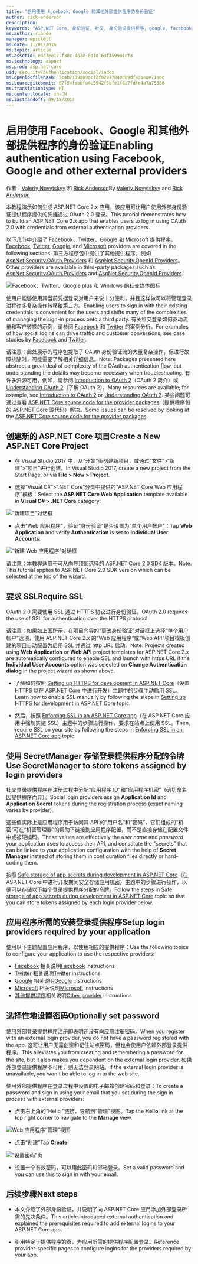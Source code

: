 ```yaml
---
title: "启用使用 Facebook、Google 和其他外部提供程序的身份验证"
author: rick-anderson
description: 
keywords: "ASP.NET Core, 身份验证, 社交, 身份验证提供程序, google, facebook, twitter, microsoft 帐户"
ms.author: riande
manager: wpickett
ms.date: 11/01/2016
ms.topic: article
ms.assetid: eda7ee17-f38c-462e-8d1d-63f459901cf3
ms.technology: aspnet
ms.prod: asp.net-core
uid: security/authentication/social/index
ms.openlocfilehash: 5c4b7139a09acf2f02877840d09df431e0e71e0c
ms.sourcegitcommit: 67f54fabbfa4e3942f5bfe1f8a7fdfe4a7a75358
ms.translationtype: HT
ms.contentlocale: zh-CN
ms.lasthandoff: 09/19/2017
---
```

# <a name="enabling-authentication-using-facebook-google-and-other-external-providers"></a><span data-ttu-id="6ba30-103">启用使用 Facebook、Google 和其他外部提供程序的身份验证</span><span class="sxs-lookup"><span data-stu-id="6ba30-103">Enabling authentication using Facebook, Google and other external providers</span></span>

<a name=security-authentication-social-logins></a>

<span data-ttu-id="6ba30-104">作者：[Valeriy Novytskyy](https://github.com/01binary) 和 [Rick Anderson](https://twitter.com/RickAndMSFT)</span><span class="sxs-lookup"><span data-stu-id="6ba30-104">By [Valeriy Novytskyy](https://github.com/01binary) and [Rick Anderson](https://twitter.com/RickAndMSFT)</span></span>

<span data-ttu-id="6ba30-105">本教程演示如何生成 ASP.NET Core 2.x 应用，该应用可让用户使用外部身份验证提供程序提供的凭据通过 OAuth 2.0 登录。</span><span class="sxs-lookup"><span data-stu-id="6ba30-105">This tutorial demonstrates how to build an ASP.NET Core 2.x app that enables users to log in using OAuth 2.0 with credentials from external authentication providers.</span></span>

<span data-ttu-id="6ba30-106">以下几节中介绍了 [Facebook](facebook-logins.md)、[Twitter](twitter-logins.md)、[Google](google-logins.md) 和 [Microsoft](microsoft-logins.md) 提供程序。</span><span class="sxs-lookup"><span data-stu-id="6ba30-106">[Facebook](facebook-logins.md), [Twitter](twitter-logins.md), [Google](google-logins.md), and [Microsoft](microsoft-logins.md) providers are covered in the following sections.</span></span> <span data-ttu-id="6ba30-107">第三方程序包中提供了其他提供程序，例如 [AspNet.Security.OAuth.Providers](https://github.com/aspnet-contrib/AspNet.Security.OAuth.Providers) 和 [AspNet.Security.OpenId.Providers](https://github.com/aspnet-contrib/AspNet.Security.OpenId.Providers)。</span><span class="sxs-lookup"><span data-stu-id="6ba30-107">Other providers are available in third-party packages such as [AspNet.Security.OAuth.Providers](https://github.com/aspnet-contrib/AspNet.Security.OAuth.Providers) and [AspNet.Security.OpenId.Providers](https://github.com/aspnet-contrib/AspNet.Security.OpenId.Providers).</span></span>

![Facebook、Twitter、Google plus 和 Windows 的社交媒体图标](index/_static/social.png)

<span data-ttu-id="6ba30-109">使用户能够使用其当前凭据登录对用户来说十分便利，并且这样做可以将管理登录进程许多复杂操作转移给第三方。</span><span class="sxs-lookup"><span data-stu-id="6ba30-109">Enabling users to sign in with their existing credentials is convenient for the users and shifts many of the complexities of managing the sign-in process onto a third party.</span></span> <span data-ttu-id="6ba30-110">有关社交登录如何驱动流量和客户转换的示例，请参阅 [Facebook](https://www.facebook.com/unsupportedbrowser) 和 [Twitter](https://dev.twitter.com/resources/case-studies) 的案例分析。</span><span class="sxs-lookup"><span data-stu-id="6ba30-110">For examples of how social logins can drive traffic and customer conversions, see case studies by [Facebook](https://www.facebook.com/unsupportedbrowser) and [Twitter](https://dev.twitter.com/resources/case-studies).</span></span>

<span data-ttu-id="6ba30-111">请注意：此处展示的程序包提取了 OAuth 身份验证流的大量复杂操作，但进行故障排除时，可能需要了解相关详细信息。</span><span class="sxs-lookup"><span data-stu-id="6ba30-111">Note: Packages presented here abstract a great deal of complexity of the OAuth authentication flow, but understanding the details may become necessary when troubleshooting.</span></span> <span data-ttu-id="6ba30-112">有许多资源可用，例如，请参阅 [Introduction to OAuth 2](https://www.digitalocean.com/community/tutorials/an-introduction-to-oauth-2)（OAuth 2 简介）或 [Understanding OAuth 2](http://www.bubblecode.net/2016/01/22/understanding-oauth2/)（了解 OAuth 2）。</span><span class="sxs-lookup"><span data-stu-id="6ba30-112">Many resources are available; for example, see [Introduction to OAuth 2](https://www.digitalocean.com/community/tutorials/an-introduction-to-oauth-2) or [Understanding OAuth 2](http://www.bubblecode.net/2016/01/22/understanding-oauth2/).</span></span> <span data-ttu-id="6ba30-113">某些问题可通过查看 [ASP.NET Core source code for the provider packages](https://github.com/aspnet/Security/tree/dev/src)（提供程序包的 ASP.NET Core 源代码）解决。</span><span class="sxs-lookup"><span data-stu-id="6ba30-113">Some issues can be resolved by looking at the [ASP.NET Core source code for the provider packages](https://github.com/aspnet/Security/tree/dev/src).</span></span>

## <a name="create-a-new-aspnet-core-project"></a><span data-ttu-id="6ba30-114">创建新的 ASP.NET Core 项目</span><span class="sxs-lookup"><span data-stu-id="6ba30-114">Create a New ASP.NET Core Project</span></span>

* <span data-ttu-id="6ba30-115">在 Visual Studio 2017 中，从“开始”页创建新项目，或通过“文件”>“新建”>“项目”进行创建。</span><span class="sxs-lookup"><span data-stu-id="6ba30-115">In Visual Studio 2017, create a new project from the Start Page, or via **File > New > Project**.</span></span>

* <span data-ttu-id="6ba30-116">选择“Visual C#”>“.NET Core”分类中提供的“ASP.NET Core Web 应用程序”模板：</span><span class="sxs-lookup"><span data-stu-id="6ba30-116">Select the **ASP.NET Core Web Application** template available in **Visual C# > .NET Core** category:</span></span>

![“新建项目”对话框](index/_static/new-project.png)

* <span data-ttu-id="6ba30-118">点击“Web 应用程序”，验证“身份验证”是否设置为“单个用户帐户”：</span><span class="sxs-lookup"><span data-stu-id="6ba30-118">Tap **Web Application** and verify **Authentication** is set to **Individual User Accounts**:</span></span>

![“新建 Web 应用程序”对话框](index/_static/select-project.png)

<span data-ttu-id="6ba30-120">请注意：本教程适用于可从向导顶部选择的 ASP.NET Core 2.0 SDK 版本。</span><span class="sxs-lookup"><span data-stu-id="6ba30-120">Note: This tutorial applies to ASP.NET Core 2.0 SDK version which can be selected at the top of the wizard.</span></span>

## <a name="require-ssl"></a><span data-ttu-id="6ba30-121">要求 SSL</span><span class="sxs-lookup"><span data-stu-id="6ba30-121">Require SSL</span></span>

<span data-ttu-id="6ba30-122">OAuth 2.0 需要使用 SSL 通过 HTTPS 协议进行身份验证。</span><span class="sxs-lookup"><span data-stu-id="6ba30-122">OAuth 2.0 requires the use of SSL for authentication over the HTTPS protocol.</span></span>

<span data-ttu-id="6ba30-123">请注意：如果如上图所示，在项目向导的“更改身份验证”对话框上选择“单个用户帐户”选项，使用 ASP.NET Core 2.x 的“Web 应用程序”或“Web API”项目模板创建的项目自动配置为启用 SSL 并通过 http URL 启动。</span><span class="sxs-lookup"><span data-stu-id="6ba30-123">Note: Projects created using **Web Application** or **Web API** project templates for ASP.NET Core 2.x are automatically configured to enable SSL and launch with https URL if the **Individual User Accounts** option was selected on **Change Authentication dialog** in the project wizard as shown above.</span></span>

* <span data-ttu-id="6ba30-124">了解如何按照 [Setting up HTTPS for development in ASP.NET Core](xref:security/https)（设置 HTTPS 以在 ASP.NET Core 中进行开发）主题中的步骤手动启用 SSL。</span><span class="sxs-lookup"><span data-stu-id="6ba30-124">Learn how to enable SSL manually by following the steps in [Setting up HTTPS for development in ASP.NET Core](xref:security/https) topic.</span></span>

* <span data-ttu-id="6ba30-125">然后，按照 [Enforcing SSL in an ASP.NET Core app](xref:security/enforcing-ssl)（在 ASP.NET Core 应用中强制实施 SSL）主题中的步骤进行操作，要求在站点上使用 SSL。</span><span class="sxs-lookup"><span data-stu-id="6ba30-125">Then, require SSL on your site by following the steps in [Enforcing SSL in an ASP.NET Core app](xref:security/enforcing-ssl) topic.</span></span>

## <a name="use-secretmanager-to-store-tokens-assigned-by-login-providers"></a><span data-ttu-id="6ba30-126">使用 SecretManager 存储登录提供程序分配的令牌</span><span class="sxs-lookup"><span data-stu-id="6ba30-126">Use SecretManager to store tokens assigned by login providers</span></span>

<span data-ttu-id="6ba30-127">社交登录提供程序在注册过程中分配“应用程序 ID”和“应用程序机密”（确切命名因提供程序而异）。</span><span class="sxs-lookup"><span data-stu-id="6ba30-127">Social login providers assign **Application Id** and **Application Secret** tokens during the registration process (exact naming varies by provider).</span></span>

<span data-ttu-id="6ba30-128">这些值实际上是应用程序用于访问其 API 的“用户名”和“密码”，它们组成的“机密”可在“机密管理器”的帮助下链接到应用程序配置，而不是直接存储在配置文件中或被硬编码。</span><span class="sxs-lookup"><span data-stu-id="6ba30-128">These values are effectively the *user name* and *password* your application uses to access their API, and constitute the "secrets" that can be linked to your application configuration with the help of **Secret Manager** instead of storing them in configuration files directly or hard-coding them.</span></span>

<span data-ttu-id="6ba30-129">按照 [Safe storage of app secrets during development in ASP.NET Core](xref:security/app-secrets)（在 ASP.NET Core 中进行开发期间安全存储应用机密）主题中的步骤进行操作，以便可以存储以下每个登录提供程序分配的令牌。</span><span class="sxs-lookup"><span data-stu-id="6ba30-129">Follow the steps in [Safe storage of app secrets during development in ASP.NET Core](xref:security/app-secrets) topic so that you can store tokens assigned by each login provider below.</span></span>

## <a name="setup-login-providers-required-by-your-application"></a><span data-ttu-id="6ba30-130">应用程序所需的安装登录提供程序</span><span class="sxs-lookup"><span data-stu-id="6ba30-130">Setup login providers required by your application</span></span>

<span data-ttu-id="6ba30-131">使用以下主题配置应用程序，以使用相应的提供程序：</span><span class="sxs-lookup"><span data-stu-id="6ba30-131">Use the following topics to configure your application to use the respective providers:</span></span>

* <span data-ttu-id="6ba30-132">[Facebook](facebook-logins.md) 相关说明</span><span class="sxs-lookup"><span data-stu-id="6ba30-132">[Facebook](facebook-logins.md) instructions</span></span>
* <span data-ttu-id="6ba30-133">[Twitter](twitter-logins.md) 相关说明</span><span class="sxs-lookup"><span data-stu-id="6ba30-133">[Twitter](twitter-logins.md) instructions</span></span>
* <span data-ttu-id="6ba30-134">[Google](google-logins.md) 相关说明</span><span class="sxs-lookup"><span data-stu-id="6ba30-134">[Google](google-logins.md) instructions</span></span>
* <span data-ttu-id="6ba30-135">[Microsoft](microsoft-logins.md) 相关说明</span><span class="sxs-lookup"><span data-stu-id="6ba30-135">[Microsoft](microsoft-logins.md) instructions</span></span>
* <span data-ttu-id="6ba30-136">[其他提供程序](other-logins.md)相关说明</span><span class="sxs-lookup"><span data-stu-id="6ba30-136">[Other provider](other-logins.md) instructions</span></span>

## <a name="optionally-set-password"></a><span data-ttu-id="6ba30-137">选择性地设置密码</span><span class="sxs-lookup"><span data-stu-id="6ba30-137">Optionally set password</span></span>

<span data-ttu-id="6ba30-138">使用外部登录提供程序注册即表明还没有向应用注册密码。</span><span class="sxs-lookup"><span data-stu-id="6ba30-138">When you register with an external login provider, you do not have a password registered with the app.</span></span> <span data-ttu-id="6ba30-139">这可让用户无需创建和记住站点密码，但也会使用户依赖外部登录提供程序。</span><span class="sxs-lookup"><span data-stu-id="6ba30-139">This alleviates you from creating and remembering a password for the site, but it also makes you dependent on the external login provider.</span></span> <span data-ttu-id="6ba30-140">如果外部登录提供程序不可用，则无法登录网站。</span><span class="sxs-lookup"><span data-stu-id="6ba30-140">If the external login provider is unavailable, you won't be able to log in to the web site.</span></span>

<span data-ttu-id="6ba30-141">使用外部提供程序在登录过程中设置的电子邮箱创建密码和登录：</span><span class="sxs-lookup"><span data-stu-id="6ba30-141">To create a password and sign in using your email that you set during the sign in process with external providers:</span></span>

* <span data-ttu-id="6ba30-142">点击右上角的“Hello <email alias>”链接，导航到“管理”视图。</span><span class="sxs-lookup"><span data-stu-id="6ba30-142">Tap the **Hello <email alias>** link at the top right corner to navigate to the **Manage** view.</span></span>

![Web 应用程序“管理”视图](index/_static/pass1a.png)

* <span data-ttu-id="6ba30-144">点击“创建”</span><span class="sxs-lookup"><span data-stu-id="6ba30-144">Tap **Create**</span></span>

![“设置密码”页](index/_static/pass2a.png)

* <span data-ttu-id="6ba30-146">设置一个有效密码，可以用此密码和邮箱登录。</span><span class="sxs-lookup"><span data-stu-id="6ba30-146">Set a valid password and you can use this to sign in with your email.</span></span>

## <a name="next-steps"></a><span data-ttu-id="6ba30-147">后续步骤</span><span class="sxs-lookup"><span data-stu-id="6ba30-147">Next steps</span></span>

* <span data-ttu-id="6ba30-148">本文介绍了外部身份验证，并说明了向 ASP.NET Core 应用添加外部登录所需的先决条件。</span><span class="sxs-lookup"><span data-stu-id="6ba30-148">This article introduced external authentication and explained the prerequisites required to add external logins to your ASP.NET Core app.</span></span>

* <span data-ttu-id="6ba30-149">引用特定于提供程序的页，为应用所需的提供程序配置登录。</span><span class="sxs-lookup"><span data-stu-id="6ba30-149">Reference provider-specific pages to configure logins for the providers required by your app.</span></span>

